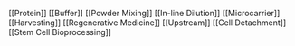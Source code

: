 [[Protein]]
[[Buffer]]
[[Powder Mixing]]
[[In-line Dilution]]
[[Microcarrier]]
[[Harvesting]]
[[Regenerative Medicine]]
[[Upstream]]
[[Cell Detachment]]
[[Stem Cell Bioprocessing]]
